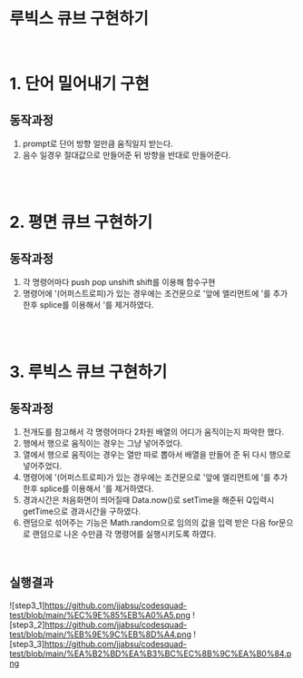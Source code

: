 # 루빅스 큐브 구현하기
<br>

# 1. 단어 밀어내기 구현
## 동작과정
 1. prompt로 단어 방향 얼만큼 움직일지 받는다.
 2. 음수 일경우 절대값으로 만들어준 뒤 방향을 반대로 만들어준다.

<br>
<br>

# 2. 평면 큐브 구현하기
## 동작과정 
 1. 각 명령어마다 push pop unshift shift를 이용해 함수구현
 2. 명령어에 '(어퍼스트로피)가 있는 경우에는 조건문으로 '앞에 엘리먼트에 '를 추가 한후 splice를 이용해서 '를 제거하였다.

<br>
<br>

# 3. 루빅스 큐브 구현하기
## 동작과정
 1. 전개도를 참고해서 각 명령어마다 2차원 배열의 어디가 움직이는지 파악한 했다.
 2. 행에서 행으로 움직이는 경우는 그냥 넣어주었다.
 3. 열에서 행으로 움직이는 경우는 열만 따로 뽑아서 배열을 만들어 준 뒤 다시 행으로 넣어주었다.
 4. 명령어에 '(어퍼스트로피)가 있는 경우에는 조건문으로 '앞에 엘리먼트에 '를 추가 한후 splice를 이용해서 '를 제거하였다.
 5. 경과시간은 처음화면이 띄어질때 Data.now()로 setTime을 해준뒤 Q입력시 getTime으로 경과시간을 구하였다.
 6. 랜덤으로 섞어주는 기능은 Math.random으로 임의의 값을 입력 받은 다음 for문으로 랜덤으로 나온 수만큼 각 명령어를 실행시키도록 하였다.
<br>

## 실행결과

![step3_1]https://github.com/jjabsu/codesquad-test/blob/main/%EC%9E%85%EB%A0%A5.png
![step3_2]https://github.com/jjabsu/codesquad-test/blob/main/%EB%9E%9C%EB%8D%A4.png
![step3_3]https://github.com/jjabsu/codesquad-test/blob/main/%EA%B2%BD%EA%B3%BC%EC%8B%9C%EA%B0%84.png
